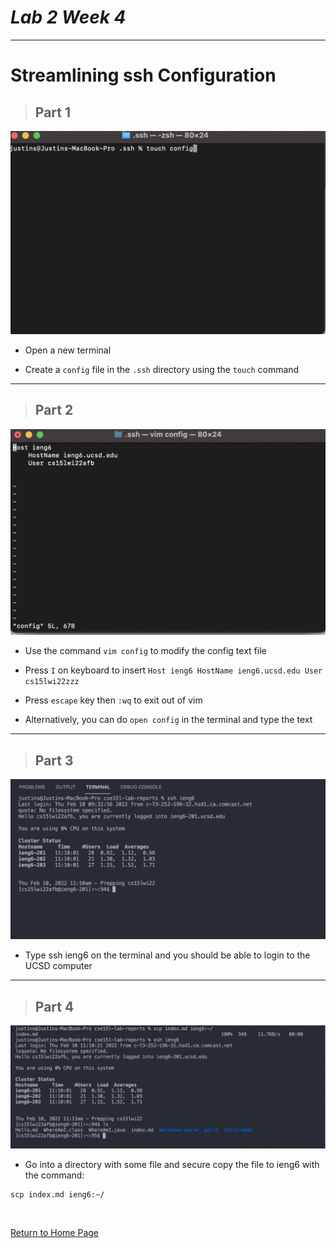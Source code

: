 # _Lab 2 Week 4_

---

# Streamlining ssh Configuration

> ## Part 1

![touchConfig](Screenshots/touchConfig.png)

- Open a new terminal

- Create a `config` file in the `.ssh` directory using the `touch` command

---

> ## Part 2

![vimConfig](Screenshots/vimConfig.png)

- Use the command `vim config` to modify the config text file

- Press `I` on keyboard to insert `Host ieng6 HostName ieng6.ucsd.edu User cs15lwi22zzz`

- Press `escape` key then `:wq` to exit out of vim

- Alternatively, you can do `open config` in the terminal and type the text

---

> ## Part 3

![sshIeng6](Screenshots/sshIeng6.png)

- Type ssh ieng6 on the terminal and you should be able to login to the UCSD computer

---

> ## Part 4

![scpIeng6](Screenshots/scpIeng6.png)

- Go into a directory with some file and secure copy the file to ieng6 with the command:

```
scp index.md ieng6:~/
```

<br>

[Return to Home Page](https://jusinucsd26.github.io/cse15l-lab-reports/)
